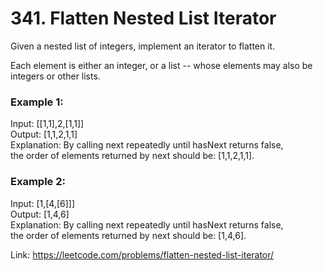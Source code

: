 # 341. Flatten Nested List Iterator

Given a nested list of integers, implement an iterator to flatten it.

Each element is either an integer, or a list -- whose elements may also be integers or other lists.

### Example 1:

Input: [[1,1],2,[1,1]] \
Output: [1,1,2,1,1] \
Explanation: By calling next repeatedly until hasNext returns false,  \
the order of elements returned by next should be: [1,1,2,1,1].

### Example 2:

Input: [1,[4,[6]]] \
Output: [1,4,6] \
Explanation: By calling next repeatedly until hasNext returns false, \
             the order of elements returned by next should be: [1,4,6].

Link: <https://leetcode.com/problems/flatten-nested-list-iterator/>